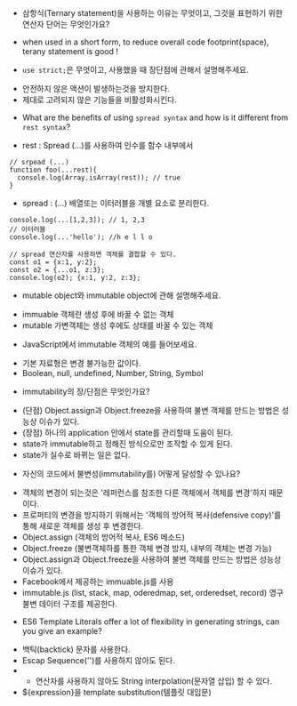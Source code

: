 
* 삼항식(Ternary statement)을 사용하는 이유는 무엇이고, 그것을 표현하기 위한 연산자 단어는 무엇인가요?
- when used in a short form, to reduce overall code footprint(space), terany statement is good !

* `use strict;`은 무엇이고, 사용했을 때 장단점에 관해서 설명해주세요.
- 안전하지 않은 액션이 발생하는것을 방지한다.
- 제대로 고려되지 않은 기능들을 비활성화시킨다.

* What are the benefits of using `spread syntax` and how is it different from `rest syntax`?
- rest : Spread (...)를 사용하여 인수를 함수 내부에서 
```
// srpead (...)
function foo(...rest){
  console.log(Array.isArray(rest)); // true
}
```
- spread : (...) 배열또는 이터러블을 개별 요소로 분리한다.
```
console.log(...[1,2,3]); // 1, 2,3
// 이터러블
console.log(...'hello'); //h e l l o

// spread 연산자를 사용하면 객체를 결합할 수 있다.
const o1 = {x:1, y:2};
const o2 = {...o1, z:3};
console.log(o2); {x:1, y:2, z:3};
```
* mutable object와 immutable object에 관해 설명해주세요.
- immuable 객체란 생성 후에 바꿀 수 없는 객체
- mutable 가변객체는 생성 후에도 상태를 바꿀 수 있는 객체

* JavaScript에서 immutable 객체의 예를 들어보세요.
- 기본 자료형은 변경 불가능한 값이다. 
- Boolean, null, undefined, Number, String, Symbol

* immutability의 장/단점은 무엇인가요?
- (단점) Object.assign과 Object.freeze을 사용하여 불변 객체를 만드는 방법은 성능상 이슈가 있다.
- (장점) 하나의 application 안에서 state를 관리할때 도움이 된다. 
- state가 immutable하고 정해진 방식으로만 조작할 수 있게 된다.
- state가 실수로 바뀌는 일은 없다.

* 자신의 코드에서 불변성(immutability를) 어떻게 달성할 수 있나요?
- 객체의 변경이 되는것은 '레퍼런스를 참조한 다른 객체에서 객체를 변경'하지 때문이다. 
- 프로퍼티의 변경을 방지하기 위해서는 '객체의 방어적 복사(defensive copy)'를 통해 새로운 객체를 생성 후 변경한다.
- Object.assign (객체의 방어적 복사, ES6 메소드)
- Object.freeze (불변객체하를 통한 객체 변경 방지, 내부의 객체는 변경 가능)
- Object.assign과 Object.freeze을 사용하여 불변 객체를 만드는 방법은 성능상 이슈가 있다.
- Facebook에서 제공하는 immuable.js를 사용 
- immutable.js (list, stack, map, oderedmap, set, orderedset, record) 영구 불변 데이터 구조를 제공한다.

* ES6 Template Literals offer a lot of flexibility in generating strings, can you give an example?
- 백틱(backtick) 문자를 사용한다.
- Escap Sequence('\')를 사용하지 않아도 된다.
- + 연산자를 사용하지 않아도 String interpolation(문자열 삽입) 할 수 있다.
- ${expression}을 template substitution(템플릿 대입문)





